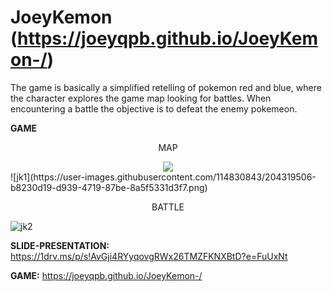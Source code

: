 # JoeyKemon (https://joeyqpb.github.io/JoeyKemon-/)

The game is basically a simplified retelling of pokemon red and blue, where the character explores the game map looking for battles. When encountering a battle the objective is to defeat the enemy pokemeon.

**GAME** 


<div align="center">
  <p>MAP</p>
</div>

<div align="center">
  <img src= "![jk1](https://user-images.githubusercontent.com/114830843/204319506-b8230d19-d939-4719-87be-8a5f5331d3f7.png)" whidt:700px/>
</div>
![jk1](https://user-images.githubusercontent.com/114830843/204319506-b8230d19-d939-4719-87be-8a5f5331d3f7.png)

<div align="center">
  <p>BATTLE</p>
</div>

![jk2](https://user-images.githubusercontent.com/114830843/204319854-09240458-de91-402c-a805-5e5f16c21037.png)

**SLIDE-PRESENTATION:** https://1drv.ms/p/s!AvGji4RYyqovgRWx26TMZFKNXBtD?e=FuUxNt

**GAME:** https://joeyqpb.github.io/JoeyKemon-/
